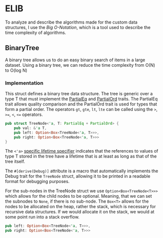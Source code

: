 # ELIB

To analyze and describe the algorithms made for the custom data structures, I use the
*Big O-Notation*, which is a tool used to describe the time complexity of algorithms.

## BinaryTree

A binary tree allows us to do an easy binary search of items in a large dataset.
Using a binary tree, we can reduce the time complexity from O(N) to O(log N)

### Implementation

This struct defines a binary tree data structure. The tree is generic over a type T that must
implement the [PartialEq](https://doc.rust-lang.org/std/cmp/trait.PartialEq.html) and 
[PartialOrd](https://doc.rust-lang.org/std/cmp/trait.PartialOrd.html) traits.
The PartialEq trait allows quality comparison and the PartialOrd trait is used for types that form a partial order. The operators `gt`, `gte`, `lt`, `lte` can be called using the `>`, `>=`, `<`, `<=` operators.

```rust
pub struct TreeNode<'a, T: PartialEq + PartialOrd> {     
    pub val: &'a T,
    pub left: Option<Box<TreeNode<'a, T>>>,
    pub right: Option<Box<TreeNode<'a, T>>>
}
```

The `<'a>` [specific lifetime specifier](https://doc.rust-lang.org/rust-by-example/scope/lifetime/explicit.html) indicates that the references to values of type T stored in the tree have a lifetime that is at least as long as that of the tree itself.

The `#[derive(Debug)]` attribute is a macro that automatically implements the Debug trait for
the `TreeNode` struct, allowing it to be printed in a readable format for debugging purposes.

For the sub-nodes in the TreeNode struct we use `Option<Box<TreeNode<T>>>` which
allows for the child nodes to be optional. Meaning, that we can set the subnodes to `None`, if there is no sub-node.
The `Box<T>` allows for the nodes to be allocated on the heap, rather the stack, which is necessary for recursive data structures. 
If we would allocate it on the stack, we would at some point run into a stack overflow.

```rust
pub left: Option<Box<TreeNode<'a, T>>>,
pub right: Option<Box<TreeNode<'a, T>>>
```
